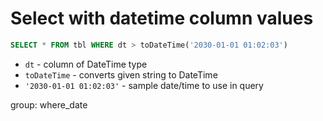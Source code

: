# Select with datetime column values

```sql
SELECT * FROM tbl WHERE dt > toDateTime('2030-01-01 01:02:03')
```

- `dt` - column of DateTime type
- `toDateTime` - converts given string to DateTime
- `'2030-01-01 01:02:03'` - sample date/time to use in query

group: where_date


